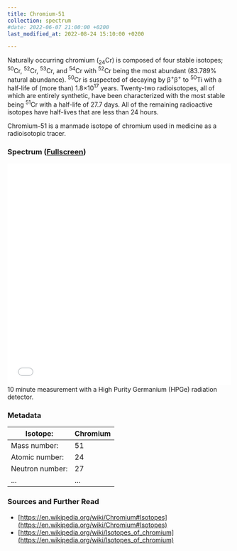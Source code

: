 ```yaml
---
title: Chromium-51
collection: spectrum
#date: 2022-06-07 21:00:00 +0200
last_modified_at: 2022-08-24 15:10:00 +0200

---
```


Naturally occurring chromium (<sub>24</sub>Cr) is composed of four stable isotopes; <sup>50</sup>Cr, <sup>52</sup>Cr, <sup>53</sup>Cr, and <sup>54</sup>Cr with <sup>52</sup>Cr being the most abundant (83.789% natural abundance). <sup>50</sup>Cr is suspected of decaying by β<sup>+</sup>β<sup>+</sup> to <sup>50</sup>Ti with a half-life of (more than) 1.8×10<sup>17</sup> years. Twenty-two radioisotopes, all of which are entirely synthetic, have been characterized with the most stable being <sup>51</sup>Cr with a half-life of 27.7 days. All of the remaining radioactive isotopes have half-lives that are less than 24 hours.

Chromium-51 is a manmade isotope of chromium used in medicine as a radioisotopic tracer.

### Spectrum ([Fullscreen](/assets/spectra/Cr-51.html))

<iframe width="100%" height="500" src="/assets/spectra/Cr-51.html" title="Cr-51 gamma spectrum" frameborder="0" allowfullscreen></iframe>
10 minute measurement with a High Purity Germanium (HPGe) radiation detector.

### Metadata

| Isotope: | Chromium |
| --- | --- |
| Mass number: | 51 |
| Atomic number: | 24 |
| Neutron number: | 27 |
| ... | ... |

### Sources and Further Read

- [https://en.wikipedia.org/wiki/Chromium#Isotopes](https://en.wikipedia.org/wiki/Chromium#Isotopes)
- [https://en.wikipedia.org/wiki/Isotopes_of_chromium](https://en.wikipedia.org/wiki/Isotopes_of_chromium)

